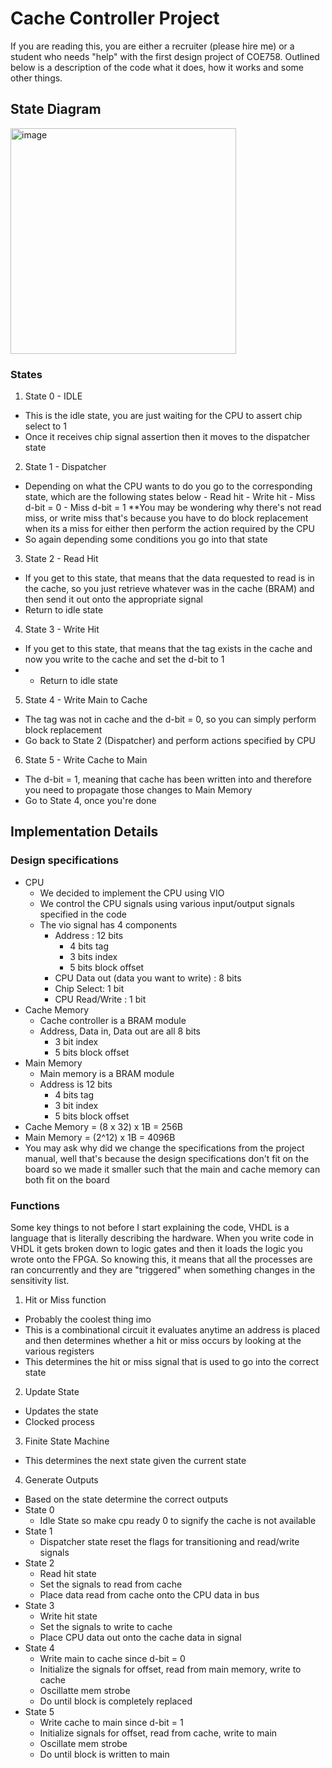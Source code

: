 # Cache Controller Project 

If you are reading this, you are either a recruiter (please hire me) or a student who needs "help" with the first design project of COE758. Outlined below is a description of the code what it does, how it works and some other things. 

## State Diagram 

<img width="361" alt="image" src="https://github.com/saikot-paul/coe758/assets/79386282/aa0dea9f-1bd4-4b0c-94d8-8723748b4272">

### States 

1) State 0 - IDLE 
  - This is the idle state, you are just waiting for the CPU to assert chip select to 1
  - Once it receives chip signal assertion then it moves to the dispatcher state 
2) State 1 - Dispatcher
  -  Depending on what the CPU wants to do you go to the corresponding state, which are the following states below
    - Read hit
    - Write hit
    - Miss d-bit = 0
    - Miss d-bit = 1
  **You may be wondering why there's not read miss, or write miss that's because you have to do block replacement when its a miss for either then perform the action required by the CPU
  - So again depending some conditions you go into that state
3) State 2 - Read Hit
  - If you get to this state, that means that the data requested to read is in the cache, so you just retrieve whatever was in the cache (BRAM) and then send it out onto the appropriate signal
  - Return to idle state
4) State 3 - Write Hit
  - If you get to this state, that means that the tag exists in the cache and now you write to the cache and set the d-bit to 1
  - - Return to idle state
5) State 4 - Write Main to Cache
  - The tag was not in cache and the d-bit = 0, so you can simply perform block replacement
  - Go back to State 2 (Dispatcher) and perform actions specified by CPU 
6) State 5 - Write Cache to Main
  - The d-bit = 1, meaning that cache has been written into and therefore you need to propagate those changes to Main Memory
  - Go to State 4, once you're done

## Implementation Details 

### Design specifications
  - CPU
    - We decided to implement the CPU using VIO
    - We control the CPU signals using various input/output signals specified in the code
    - The vio signal has 4 components
      - Address : 12 bits
        - 4 bits tag
        - 3 bits index
        - 5 bits block offset  
      - CPU Data out (data you want to write) : 8 bits 
      - Chip Select: 1 bit
      - CPU Read/Write : 1 bit
  - Cache Memory 
    - Cache controller is a BRAM module
    - Address, Data in, Data out are all 8 bits
      - 3 bit index
      - 5 bits block offset
  - Main Memory 
    - Main memory is a BRAM module
    - Address is 12 bits
      - 4 bits tag    
      - 3 bit index
      - 5 bits block offset
  - Cache Memory = (8 x 32) x 1B = 256B
  - Main Memory = (2^12) x 1B = 4096B
  - You may ask why did we change the specifications from the project manual, well that's because the design specifications don't fit on the board so we made it smaller such that the main and cache memory can both fit on the board 

### Functions

Some key things to not before I start explaining the code, VHDL is a language that is literally describing the hardware. When you write code in VHDL it gets broken down to logic gates and then it loads the logic you wrote onto the FPGA. So knowing this, it means that all the processes are ran concurrently and they are "triggered" when something changes in the sensitivity list. 

1) Hit or Miss function
  - Probably the coolest thing imo
  - This is a combinational circuit it evaluates anytime an address is placed and then determines whether a hit or miss occurs by looking at the various registers
  - This determines the hit or miss signal that is used to go into the correct state
2) Update State
  - Updates the state
  - Clocked process
3) Finite State Machine
  - This determines the next state given the current state
4) Generate Outputs
  - Based on the state determine the correct outputs
  - State 0
    - Idle State so make cpu ready 0 to signify the cache is not available
  - State 1
    - Dispatcher state reset the flags for transitioning and read/write signals
  - State 2
    - Read hit state
    - Set the signals to read from cache
    - Place data read from cache onto the CPU data in bus
  - State 3
    - Write hit state
    - Set the signals to write to cache
    - Place CPU data out onto the cache data in signal
  - State 4
    - Write main to cache since d-bit = 0
    - Initialize the signals for offset, read from main memory, write to cache
    - Oscillatte mem strobe
    - Do until block is completely replaced
  - State 5
    - Write cache to main since d-bit = 1
    - Initialize signals for offset, read from cache, write to main
    - Oscillate mem strobe
    - Do until block is written to main

